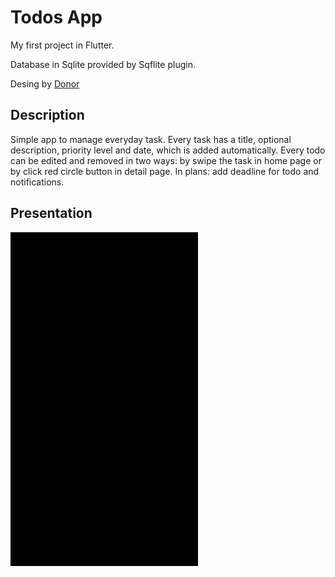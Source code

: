 # Todos App

My first project in Flutter.

Database in Sqlite provided by Sqflite plugin.

Desing by [Donor](https://dribbble.com/shots/3558381-TodoList)

## Description
Simple app to manage everyday task. Every task has a title, optional description, priority level and date, which is added automatically. Every todo can be edited and removed in two ways: by swipe the task in home page or by click red circle button in detail page. In plans: add deadline for todo and notifications.

## Presentation

![gif](presentation/play.gif)


